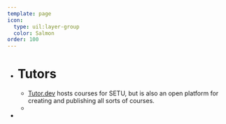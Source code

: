 ```yaml
---
template: page
icon:
  type: uil:layer-group
  color: Salmon
order: 100
---
```


- # Tutors
	- [Tutor.dev](https://tutors.dev/) hosts courses for SETU, but is also an open platform for creating and publishing all sorts of courses.
	-
-